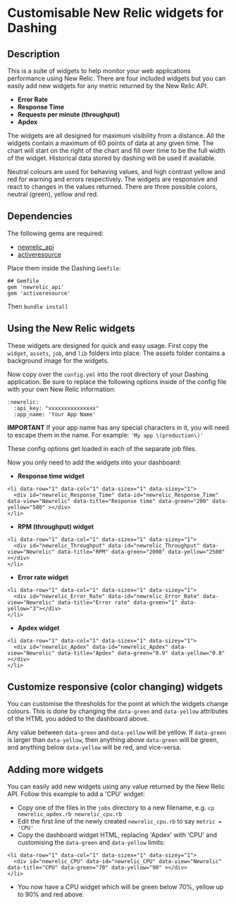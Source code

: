 # Customisable New Relic widgets for Dashing

## Description

This is a suite of widgets to help monitor your web applications performance using New Relic.  There are four included widgets but you can easily add new widgets for any metric returned by the New Relic API.

* **Error Rate**
* **Response Time**
* **Requests per minute (throughput)**
* **Apdex**

The widgets are all designed for maximum visibility from a distance. All the widgets contain a maximum of 60 points of data at any given time. The chart will start on the right of the chart and fill over time to be the full width of the widget. Historical data stored by dashing will be used if available.

Neutral colours are used for behaving values, and high contrast yellow and red for warning and errors respectively. The widgets are responsive and react to changes in the values returned. There are three possible colors, neutral (green), yellow and red.

## Dependencies

The following gems are required:
 * [newrelic_api](https://github.com/newrelic/newrelic_api)
 * [activeresource](https://github.com/rails/activeresource)

Place them inside the Dashing `Gemfile`:

```
## Gemfile
gem 'newrelic_api'
gem 'activeresource'
```

Then `bundle install`

## Using the New Relic widgets

These widgets are designed for quick and easy usage.  First copy the `widget`, `assets`, `job`, and `lib` folders into place.  The assets folder contains a background image for the widgets.

Now copy over the `config.yml` into the root directory of your Dashing application.  Be sure to replace the following options inside of the config file with your own New Relic information:

```
:newrelic:
  :api_key: "xxxxxxxxxxxxxxx"
  :app_name: 'Your App Name'
```

**IMPORTANT** If your app name has any special characters in it, you will need to escape them in the name.  For example: `'My app \(production\)'`

These config options get loaded in each of the separate job files.

Now you only need to add the widgets into your dashboard:

* **Response time widget**
```
<li data-row="1" data-col="1" data-sizex="1" data-sizey="1">
  <div id="newrelic_Response_Time" data-id="newrelic_Response_Time" data-view="Newrelic" data-title="Response time" data-green="200" data-yellow="500" ></div>
</li>
```

* **RPM (throughput) widget**
```
<li data-row="1" data-col="1" data-sizex="1" data-sizey="1">
  <div id="newrelic_Throughput" data-id="newrelic_Throughput" data-view="Newrelic" data-title="RPM" data-green="2000" data-yellow="2500" ></div>
</li>
```

* **Error rate widget**
```
<li data-row="1" data-col="1" data-sizex="1" data-sizey="1">
  <div id="newrelic_Error_Rate" data-id="newrelic_Error_Rate" data-view="Newrelic" data-title="Error rate" data-green="1" data-yellow="3"></div>
</li>
```

* **Apdex widget**
```
<li data-row="1" data-col="1" data-sizex="1" data-sizey="1">
  <div id="newrelic_Apdex" data-id="newrelic_Apdex" data-view="Newrelic" data-title="Apdex" data-green="0.9" data-yellow="0.8" ></div>
</li>
```

## Customize responsive (color changing) widgets

You can customise the thresholds for the point at which the widgets change colours. This is done by changing the `data-green` and `data-yellow` attributes of the HTML you added to the dashboard above.

Any value between `data-green` and `data-yellow` will be yellow. If `data-green` is larger than `data-yellow`, then anything above `data-green` will be green, and anything below `data-yellow` will be red, and vice-versa.

## Adding more widgets

You can easily add new widgets using any value returned by the New Relic API. Follow this example to add a 'CPU' widget:

 * Copy one of the files in the `jobs` directory to a new filename, e.g. `cp newrelic_apdex.rb newrelic_cpu.rb`
 * Edit the first line of the newly created `newrelic_cpu.rb` to say `metric = 'CPU'`
 * Copy the dashboard widget HTML, replacing 'Apdex' with 'CPU' and customising the `data-green` and `data-yellow` limits:
```
<li data-row="1" data-col="1" data-sizex="1" data-sizey="1">
  <div id="newrelic_CPU" data-id="newrelic_CPU" data-view="Newrelic" data-title="CPU" data-green="70" data-yellow="90" ></div>
</li>
```
 * You now have a CPU widget which will be green below 70%, yellow up to 90% and red above.
